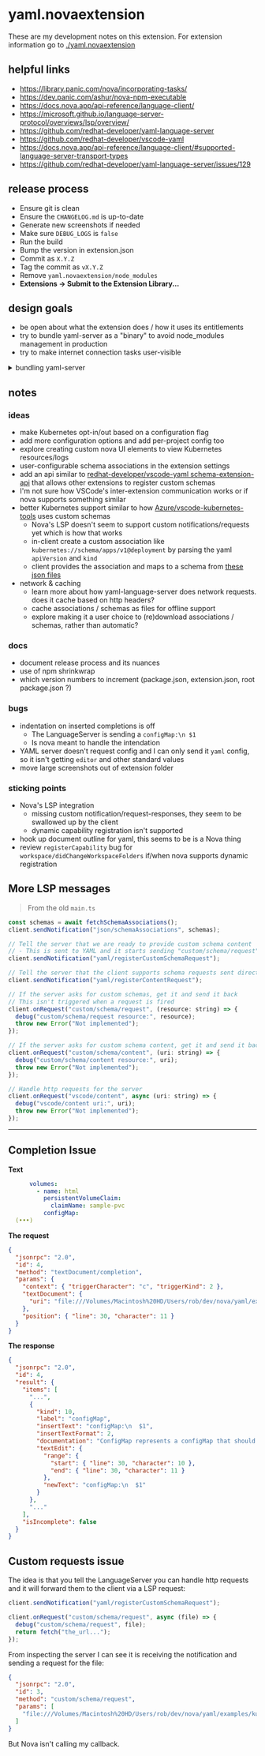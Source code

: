 # yaml.novaextension

These are my development notes on this extension.
For extension information go to [./yaml.novaextension](/yaml.novaextension)

## helpful links

- https://library.panic.com/nova/incorporating-tasks/
- https://dev.panic.com/ashur/nova-npm-executable
- https://docs.nova.app/api-reference/language-client/
- https://microsoft.github.io/language-server-protocol/overviews/lsp/overview/
- https://github.com/redhat-developer/yaml-language-server
- https://github.com/redhat-developer/vscode-yaml
- https://docs.nova.app/api-reference/language-client/#supported-language-server-transport-types
- https://github.com/redhat-developer/yaml-language-server/issues/129

## release process

- Ensure git is clean
- Ensure the `CHANGELOG.md` is up-to-date
- Generate new screenshots if needed
- Make sure `DEBUG_LOGS` is `false`
- Run the build
- Bump the version in extension.json
- Commit as `X.Y.Z`
- Tag the commit as `vX.Y.Z`
- Remove `yaml.novaextension/node_modules`
- **Extensions → Submit to the Extension Library...**

## design goals

- be open about what the extension does / how it uses its entitlements
- try to bundle yaml-server as a "binary" to avoid node_modules management in production
- try to make internet connection tasks user-visible

<details>
<summary>bundling yaml-server</summary>

**with esbuild**

Uncomment the build in [bin/build.sh](/bin/build.sh)
and run the build

```
mapped file:
  // node_modules/vscode-json-languageservice/lib/umd/services/jsonSchemaService.js

failing line:
  var Strings = require2("../utils/strings");

error:
  Error: Cannot find module '../utils/strings'
```

> Last attempted: 05/06/21

</details>

## notes

### ideas

- make Kubernetes opt-in/out based on a configuration flag
- add more configuration options and add per-project config too
- explore creating custom nova UI elements to view Kubernetes resources/logs
- user-configurable schema associations in the extension settings
- add an api similar to
  [redhat-developer/vscode-yaml schema-extension-api](https://github.com/redhat-developer/vscode-yaml/blob/master/src/schema-extension-api.ts)
  that allows other extensions to register custom schemas
- I'm not sure how VSCode's inter-extension communication works
  or if nova supports something similar
- better Kubernetes support similar to how [Azure/vscode-kubernetes-tools](https://github.com/Azure/vscode-kubernetes-tools) uses custom schemas
  - Nova's LSP doesn't seem to support custom notifications/requests yet which is how that works
  - in-client create a custom association like `kubernetes://schema/apps/v1@deployment` by parsing the yaml `apiVersion` and `kind`
  - client provides the association and maps to a schema from
    [these json files](https://github.com/Azure/vscode-kubernetes-tools/tree/master/schema)
- network & caching
  - learn more about how yaml-language-server does network requests.
    does it cache based on http headers?
  - cache associations / schemas as files for offline support
  - explore making it a user choice to (re)download associations / schemas, rather than automatic?

### docs

- document release process and its nuances
- use of npm shrinkwrap
- which version numbers to increment (package.json, extension.json, root package.json ?)

### bugs

- indentation on inserted completions is off
  - The LanguageServer is sending a `configMap:\n $1`
  - Is nova meant to handle the intendation
- YAML server doesn't request config and I can only send it `yaml` config,
  so it isn't getting `editor` and other standard values
- move large screenshots out of extension folder

### sticking points

- Nova's LSP integration
  - missing custom notification/request-responses, they seem to be swallowed up by the client
  - dynamic capability registration isn't supported
- hook up document outline for yaml, this seems to be is a Nova thing
- review `registerCapability` bug for `workspace/didChangeWorkspaceFolders` if/when nova supports dynamic registration

## More LSP messages

> From the old `main.ts`

```js
const schemas = await fetchSchemaAssociations();
client.sendNotification("json/schemaAssociations", schemas);

// Tell the server that we are ready to provide custom schema content
// - This is sent to YAML and it starts sending "custom/schema/request" requests
client.sendNotification("yaml/registerCustomSchemaRequest");

// Tell the server that the client supports schema requests sent directly to it
client.sendNotification("yaml/registerContentRequest");

// If the server asks for custom schemas, get it and send it back
// This isn't triggered when a request is fired
client.onRequest("custom/schema/request", (resource: string) => {
  debug("custom/schema/request resource:", resource);
  throw new Error("Not implemented");
});

// If the server asks for custom schema content, get it and send it back
client.onRequest("custom/schema/content", (uri: string) => {
  debug("custom/schema/content resource:", uri);
  throw new Error("Not implemented");
});

// Handle http requests for the server
client.onRequest("vscode/content", async (uri: string) => {
  debug("vscode/content uri:", uri);
  throw new Error("Not implemented");
});
```

---

## Completion Issue

**Text**

```yaml
      volumes:
        - name: html
          persistentVolumeClaim:
            claimName: sample-pvc
          configMap:
  (•••)
```

**The request**

```json
{
  "jsonrpc": "2.0",
  "id": 4,
  "method": "textDocument/completion",
  "params": {
    "context": { "triggerCharacter": "c", "triggerKind": 2 },
    "textDocument": {
      "uri": "file:///Volumes/Macintosh%20HD/Users/rob/dev/nova/yaml/examples/some-deployment.yml"
    },
    "position": { "line": 30, "character": 11 }
  }
}
```

**The response**

```json
{
  "jsonrpc": "2.0",
  "id": 4,
  "result": {
    "items": [
      "...",
      {
        "kind": 10,
        "label": "configMap",
        "insertText": "configMap:\n  $1",
        "insertTextFormat": 2,
        "documentation": "ConfigMap represents a configMap that should populate this volume",
        "textEdit": {
          "range": {
            "start": { "line": 30, "character": 10 },
            "end": { "line": 30, "character": 11 }
          },
          "newText": "configMap:\n  $1"
        }
      },
      "..."
    ],
    "isIncomplete": false
  }
}
```

## Custom requests issue

The idea is that you tell the LanguageServer you can handle http
requests and it will forward them to the client via a LSP request:

```ts
client.sendNotification("yaml/registerCustomSchemaRequest");

client.onRequest("custom/schema/request", async (file) => {
  debug("custom/schema/request", file);
  return fetch("the_url...");
});
```

From inspecting the server I can see it is receiving the notification
and sending a request for the file:

```json
{
  "jsonrpc": "2.0",
  "id": 3,
  "method": "custom/schema/request",
  "params": [
    "file:///Volumes/Macintosh%20HD/Users/rob/dev/nova/yaml/examples/kustomization.yml"
  ]
}
```

But Nova isn't calling my callback.
